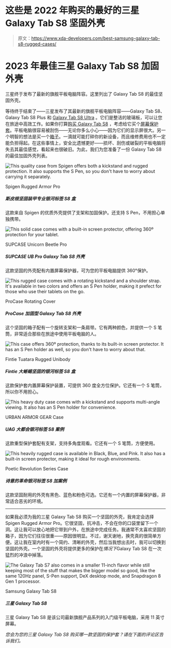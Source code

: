 # 这些是 2022 年购买的最好的三星 Galaxy Tab S8 坚固外壳

> 原文：<https://www.xda-developers.com/best-samsung-galaxy-tab-s8-rugged-cases/>

# 2023 年最佳三星 Galaxy Tab S8 加固外壳

三星终于发布了最新的旗舰平板电脑阵容。这里列出了 Galaxy Tab S8 的最佳坚固外壳。

等待终于结束了——三星发布了其最新的旗舰平板电脑阵容——Galaxy Tab S8、Galaxy Tab S8 Plus 和 [Galaxy Tab S8 Ultra](https://www.xda-developers.com/samsung-galaxy-tab-s8-ultra-review/) 。它们是整洁的玻璃板，可以让您在旅途中高效工作。如果你打算[购买 Galaxy Tab S8](https://www.xda-developers.com/best-samsung-galaxy-tab-s8-deals/) ，考虑给它买个[屏幕保护套](https://www.xda-developers.com/best-samsung-galaxy-tab-s8-screen-protectors/)。平板电脑很容易被刮伤——无论你多么小心——因为它们的显示屏很大。另一个明智的想法是买一个[箱子](https://www.xda-developers.com/best-samsung-galaxy-tab-s8-cases)。一滴就可能打碎你的新设备，而且维修费用也不一定能负担得起。在这些事情上，安全比遗憾更好——损坏、刮伤或破裂的平板电脑将失去其最佳感觉，看起来也很破旧。为此，我们为您准备了一份 Galaxy Tab S8 的最佳加固外壳列表。

 <picture>![This quality case from Spigen offers both a kickstand and rugged protection. It also supports the S Pen, so you don't have to worry about carrying it separately.](img/d646c4e167cc197ce5c39d47e22169ec.png)</picture> 

Spigen Rugged Armor Pro

##### 斯皮根坚固装甲专业银河标签 S8 盒

这款来自 Spigen 的优质外壳提供了支架和加固保护。还支持 S Pen，不用担心单独携带。

 <picture>![This solid case comes with a built-in screen protector, offering 360º protection for your tablet.](img/f726f3ce236e15e3afc79c37b8c9bede.png)</picture> 

SUPCASE Unicorn Beetle Pro

##### SUPCASE UB Pro Galaxy Tab S8 外壳

这款坚固的外壳配有内置屏幕保护器，可为您的平板电脑提供 360°保护。

 <picture>![This rugged case comes with a rotating kickstand and a shoulder strap. It's available in two colors and offers an S Pen holder, making it prefect for those who use their tablets on the go.](img/6b577f724c903c18f689e3ca181527e6.png)</picture> 

ProCase Rotating Cover

##### ProCase 加固型 Galaxy Tab S8 外壳

这个坚固的箱子配有一个旋转支架和一条肩带。它有两种颜色，并提供一个 S 笔筒，非常适合那些在旅途中使用平板电脑的人。

 <picture>![This case offers 360º protection, thanks to its built-in screen protector. It has an S Pen holder as well, so you don't have to worry about that.](img/8dca294e5c83d157e3fd20d070a8b4d7.png)</picture> 

Fintie Tuatara Rugged Unibody

##### Fintie 大蜥蜴坚固的银河标签 S8 盒

这款保护套内置屏幕保护装置，可提供 360 度全方位保护。它还有一个 S 笔筒，所以你不用担心。

 <picture>![This heavy duty case comes with a kickstand and supports multi-angle viewing. It also has an S Pen holder for convenience.](img/7d2926fb0a183e674ed097f69c5feb85.png)</picture> 

URBAN ARMOR GEAR Case

##### UAG 大都会银河标签 S8 案例

这款重型保护套配有支架，支持多角度观看。它还有一个 S 笔筒，方便使用。

 <picture>![This heavily rugged case is available in Black, Blue, and Pink. It also has a built-in screen protector, making it ideal for rough environments.](img/c9c4165e559162ec2a00a32fa25af11d.png)</picture> 

Poetic Revolution Series Case

##### 诗意的革命银河标签 S8 加案例

这款坚固耐用的外壳有黑色、蓝色和粉色可选。它还有一个内置的屏幕保护器，非常适合恶劣的环境。

* * *

如果我必须为我的三星 Galaxy Tab S8 购买一个坚固的外壳，我肯定会选择 Spigen Rugged Armor Pro。它很坚固，抗冲击，不会在你的口袋里留下一个洞。这让我可以放心地把它带到户外，在旅途中完成任务。我通常不太喜欢坚固的箱子，因为它们往往很重——原因很明显。不过，谢天谢地，换壳真的很简单方便。这让我在室内时有一个简约、清晰的外壳，然后当我想出去时，我可以切换到坚固的外壳。一个坚固的外壳将提供更多的保护在*情况下*Galaxy Tab S8 在一次猛烈的冲浪中掉落。

 <picture>![The Galaxy Tab S7 also comes in a smaller 11-inch flavor while still keeping most of the stuff that makes the bigger model so good, like the same 120Hz panel, S-Pen support, DeX desktop mode, and Snapdragon 8 Gen 1 processor.](img/1ccbfb041323bdb171b52011c6cdf3e4.png)</picture> 

Samsung Galaxy Tab S8

##### 三星 Galaxy Tab S8

三星 Galaxy Tab S8 是该公司最新旗舰产品系列的入门级平板电脑，采用 11 英寸屏幕。

*您会为您的三星 Galaxy Tab S8 购买哪一款坚固的保护套？请在下面的评论区告诉我们。*